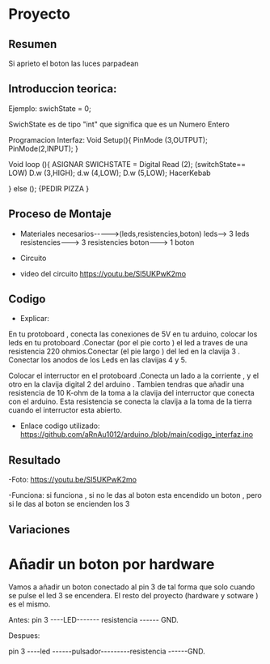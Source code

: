 # Proyecto

## Resumen

Si aprieto el boton las luces parpadean 

## Introduccion teorica:

Ejemplo:
swichState = 0;

SwichState es de tipo "int" 
que significa que es un Numero Entero

Programacion Interfaz:
Void Setup(){
      PinMode (3,OUTPUT);
      PinMode(2,INPUT);
      }
      
Void loop (){ ASIGNAR SWICHSTATE = Digital Read (2);
(switchState== LOW)
 D.w (3,HIGH);
 d.w (4,LOW);
 D.w (5,LOW);
 HacerKebab
 
 }
 else (); 
 {PEDIR PIZZA }
 
 ## Proceso de Montaje
 
  - Materiales necesarios----->(leds,resistencies,boton)
  leds--> 3 leds
  resistencies---> 3 resistencies 
  boton---> 1 boton
  
   
  - Circuito
  
  - video del circuito
   https://youtu.be/Sl5UKPwK2mo
  

  ## Codigo 
   - Explicar:
   
   En tu protoboard , conecta las conexiones de 5V en tu arduino, colocar los leds en tu protoboard .Conectar (por el pie corto ) el led a traves de una resistencia 220 ohmios.Conectar (el pie largo ) del led en la clavija 3 . Conectar los anodos de los Leds en las clavijas 4 y 5.
   
   Colocar el interructor en el protoboard .Conecta un lado a la corriente , y el otro en la clavija digital 2 del arduino . Tambien tendras que añadir una resistencia de 10 K-ohm de la toma a la clavija del interructor que conecta con el arduino. Esta resistencia se conecta la clavija a la toma de la tierra cuando el interructor esta abierto.
   
 
   
   - Enlace codigo utilizado:
  https://github.com/aRnAu1012/arduino./blob/main/codigo_interfaz.ino

  
   ## Resultado 
   
  -Foto: 
  https://youtu.be/Sl5UKPwK2mo
 
  -Funciona: si funciona , si no le das al boton esta encendido un boton , pero si le das al boton se encienden los 3 
  
   ## Variaciones 
   
   # Añadir un boton por hardware 
   
   Vamos a añadir un boton conectado al pin 3 de tal forma que solo cuando se pulse el led 3 se encendera.
   El resto del proyecto (hardware y sotware ) es el mismo.
   
   Antes:
   pin 3 ----LED------- resistencia ------ GND.
   
   Despues:
   
   pin 3 ----led ------pulsador---------resistencia ------GND.
   
   
   
   


